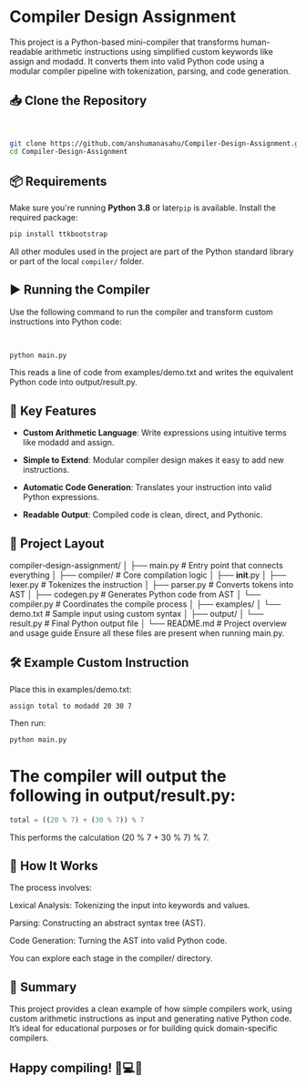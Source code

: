 # Compiler Design Assignment
This project is a Python-based mini-compiler that transforms human-readable arithmetic instructions using simplified custom keywords like assign and modadd. It converts them into valid Python code using a modular compiler pipeline with tokenization, parsing, and code generation.

## 📥 Clone the Repository

```bash
 
 
git clone https://github.com/anshumanasahu/Compiler-Design-Assignment.git
cd Compiler-Design-Assignment
```


## 📦 Requirements
Make sure you're running **Python 3.8** or later`pip` is available. Install the required package:

```bash
pip install ttkbootstrap
```

All other modules used in the project are part of the Python standard library or part of the local `compiler/` folder.

## ▶️ Running the Compiler
Use the following command to run the compiler and transform custom instructions into Python code:
```bash
 
 
python main.py
```
This reads a line of code from examples/demo.txt and writes the equivalent Python code into output/result.py.

## 🧩 Key Features
- **Custom Arithmetic Language**: Write expressions using intuitive terms like modadd and assign.

- **Simple to Extend**: Modular compiler design makes it easy to add new instructions.

- **Automatic Code Generation**: Translates your instruction into valid Python expressions.

- **Readable Output**: Compiled code is clean, direct, and Pythonic.

## 📁 Project Layout

compiler-design-assignment/
│
├── main.py                    # Entry point that  connects everything
│
├── compiler/                  # Core compilation logic
│   ├── __init__.py
│   ├── lexer.py               # Tokenizes the instruction
│   ├── parser.py              # Converts tokens into AST
│   ├── codegen.py             # Generates Python code from AST
│   └── compiler.py            # Coordinates the compile process
│
├── examples/
│   └── demo.txt               # Sample input using custom syntax
│
├── output/
│   └── result.py              # Final Python output file
│
└── README.md                  # Project overview and usage guide
Ensure all these files are present when running main.py.

## 🛠 Example Custom Instruction
Place this in examples/demo.txt:
```
assign total to modadd 20 30 7
```
Then run:
```bash
python main.py
```
# The compiler will output the following in output/result.py:
```python
total = ((20 % 7) + (30 % 7)) % 7
```
This performs the calculation (20 % 7 + 30 % 7) % 7.

## 🧪 How It Works
The process involves:

Lexical Analysis: Tokenizing the input into keywords and values.

Parsing: Constructing an abstract syntax tree (AST).

Code Generation: Turning the AST into valid Python code.

You can explore each stage in the compiler/ directory.

## 📘 Summary
This project provides a clean example of how simple compilers work, using custom arithmetic instructions as input and generating native Python code. It’s ideal for educational purposes or for building quick domain-specific compilers.

## Happy compiling! 🧠💻✨
